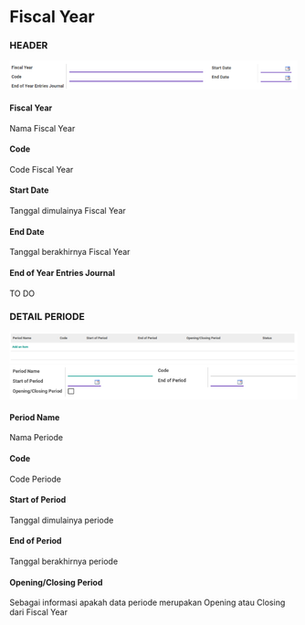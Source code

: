 # Fiscal Year

### <a name="bagian-header">HEADER</a>

![](../img/fiscal-years/form-header.png)

#### <a name="field-name">Fiscal Year</a>

Nama Fiscal Year

#### <a name="field-code">Code</a>

Code Fiscal Year

#### <a name="field-start-date">Start Date</a>

Tanggal dimulainya Fiscal Year

#### <a name="field-end-date">End Date</a>

Tanggal berakhirnya Fiscal Year

#### <a name="field-end-journal-period-id">End of Year Entries Journal</a>

TO DO

### <a name="bagian-detail-periode">DETAIL PERIODE</a>

![](../img/fiscal-years/form-detail.png)
![](../img/fiscal-years/form-detail-periode.png)

#### <a name="field-detail-periode-name">Period Name</a>

Nama Periode

#### <a name="field-detail-periode-code">Code</a>

Code Periode

#### <a name="field-detail-periode-date-start">Start of Period</a>

Tanggal dimulainya periode

#### <a name="field-detail-periode-date-end">End of Period</a>

Tanggal berakhirnya periode

#### <a name="field-detail-periode-special">Opening/Closing Period</a>

Sebagai informasi apakah data periode merupakan Opening atau Closing dari Fiscal Year
